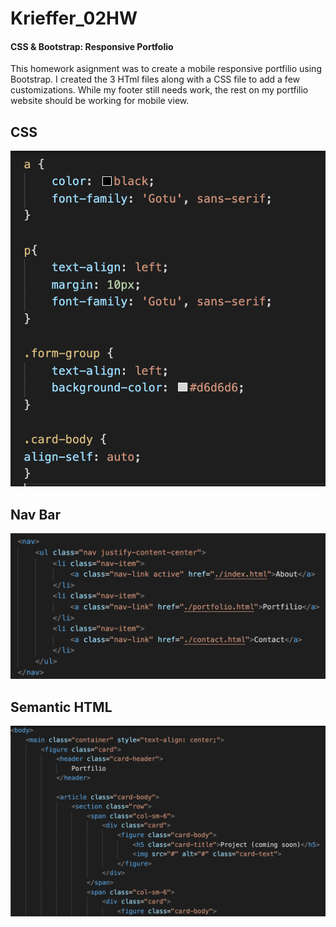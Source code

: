# Krieffer_02HW
#### CSS & Bootstrap: Responsive Portfolio
This homework asignment was to create a mobile responsive portfilio using Bootstrap. I created the 3 HTml files along with a CSS file to add a few customizations. While my footer still needs work, the rest on my portfilio website should be working for mobile view. 

## CSS


![alt text](https://github.com/Krieffer21/Krieffer_02HW/blob/master/02-Homework/myimages/Screen%20Shot%202020-04-10%20at%202.24.34%20PM.png)


## Nav Bar


![alt text](https://github.com/Krieffer21/Krieffer_02HW/blob/master/02-Homework/myimages/Screen%20Shot%202020-04-10%20at%202.30.47%20PM.png)


## Semantic HTML


![alt text](https://github.com/Krieffer21/Krieffer_02HW/blob/master/02-Homework/myimages/Screen%20Shot%202020-04-10%20at%202.32.57%20PM.png)
